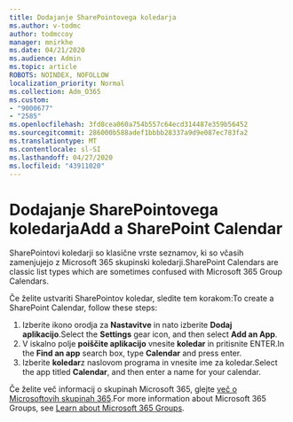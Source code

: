 ```yaml
---
title: Dodajanje SharePointovega koledarja
ms.author: v-todmc
author: todmccoy
manager: mnirkhe
ms.date: 04/21/2020
ms.audience: Admin
ms.topic: article
ROBOTS: NOINDEX, NOFOLLOW
localization_priority: Normal
ms.collection: Adm_O365
ms.custom:
- "9000677"
- "2585"
ms.openlocfilehash: 3fd8cea060a754b557c64ecd314487e359b56452
ms.sourcegitcommit: 286000b588adef1bbbb28337a9d9e087ec783fa2
ms.translationtype: MT
ms.contentlocale: sl-SI
ms.lasthandoff: 04/27/2020
ms.locfileid: "43911020"
---
```

# <a name="add-a-sharepoint-calendar"></a><span data-ttu-id="995b2-102">Dodajanje SharePointovega koledarja</span><span class="sxs-lookup"><span data-stu-id="995b2-102">Add a SharePoint Calendar</span></span>

<span data-ttu-id="995b2-103">SharePointovi koledarji so klasične vrste seznamov, ki so včasih zamenjujejo z Microsoft 365 skupinski koledarji.</span><span class="sxs-lookup"><span data-stu-id="995b2-103">SharePoint Calendars are classic list types which are sometimes confused with Microsoft 365 Group Calendars.</span></span>
 
<span data-ttu-id="995b2-104">Če želite ustvariti SharePointov koledar, sledite tem korakom:</span><span class="sxs-lookup"><span data-stu-id="995b2-104">To create a SharePoint Calendar, follow these steps:</span></span>
 
1.  <span data-ttu-id="995b2-105">Izberite ikono orodja za **Nastavitve** in nato izberite **Dodaj aplikacijo**.</span><span class="sxs-lookup"><span data-stu-id="995b2-105">Select the **Settings** gear icon, and then select **Add an App**.</span></span>
2.  <span data-ttu-id="995b2-106">V iskalno polje **poiščite aplikacijo** vnesite **koledar** in pritisnite ENTER.</span><span class="sxs-lookup"><span data-stu-id="995b2-106">In the **Find an app** search box, type **Calendar** and press enter.</span></span>
3.  <span data-ttu-id="995b2-107">Izberite **koledar**z naslovom programa in vnesite ime za koledar.</span><span class="sxs-lookup"><span data-stu-id="995b2-107">Select the app titled **Calendar**, and then enter a name for your calendar.</span></span>

<span data-ttu-id="995b2-108">Če želite več informacij o skupinah Microsoft 365, glejte [več o Microsoftovih skupinah 365](https://support.office.com/article/Learn-about-Office-365-groups-b565caa1-5c40-40ef-9915-60fdb2d97fa2).</span><span class="sxs-lookup"><span data-stu-id="995b2-108">For more information about Microsoft 365 Groups, see [Learn about Microsoft 365 Groups](https://support.office.com/article/Learn-about-Office-365-groups-b565caa1-5c40-40ef-9915-60fdb2d97fa2).</span></span>

